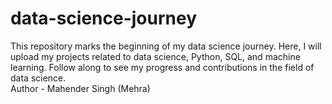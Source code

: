 # data-science-journey
This repository marks the beginning of my data science journey. Here, I will upload my projects related to data science, Python, SQL, and machine learning. Follow along to see my progress and contributions in the field of data science.
<br>
Author - Mahender Singh (Mehra)
